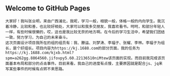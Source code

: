 ## Welcome to GitHub Pages

    大家好！我叫张业明，来自广西浦北，我呢，学习一般，相貌一般，体格一般的内向学生。我沉着冷静，比较和善，也比较好相处，大家可以和我多交朋友，我喜欢看书。呵呵，和部分年轻人一样，有些时候很懒的，哎，这也是我比较无奈的地方啊。在今后的学习生活中，希望我们团结一致，努力学习，为自己的未来奋斗。
    这次页面设计项目我所在的组的组员有：我、滕运、刘梦涛、李福子、张耀、李林。李福子为组长，是个好组长。项目内容为https://kj.1688.com的部分页面，我的任务为https://kj.1688.com/kjxb.html?spm=a262gg.8864560.jifovpy5.60.22136510niMtew该页面的实现。而目前我完成该页面基本布局和部分的点击事件。目前来看，我自己的进度有点慢，主要原因就是配合js、jq来写某些事件的时候有点转不来思路。
